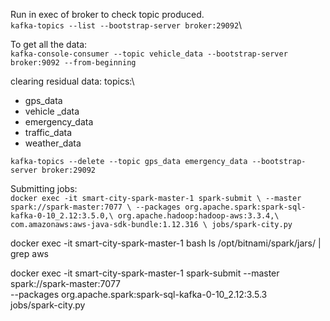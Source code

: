 Run in exec of broker to check topic produced.\
`kafka-topics --list --bootstrap-server broker:29092`\

To get all the data:\
`kafka-console-consumer --topic vehicle_data --bootstrap-server broker:9092 --from-beginning`

clearing residual data:
topics:\ 
* gps_data
* vehicle _data
* emergency_data
* traffic_data
* weather_data

`kafka-topics --delete --topic gps_data emergency_data --bootstrap-server broker:29092`

Submitting jobs:\
`docker exec -it smart-city-spark-master-1 spark-submit \
--master spark://spark-master:7077 \
--packages org.apache.spark:spark-sql-kafka-0-10_2.12:3.5.0,\
org.apache.hadoop:hadoop-aws:3.3.4,\
com.amazonaws:aws-java-sdk-bundle:1.12.316 \
jobs/spark-city.py
`










docker exec -it smart-city-spark-master-1 bash
ls /opt/bitnami/spark/jars/ | grep aws

docker exec -it smart-city-spark-master-1 spark-submit --master spark://spark-master:7077 \
  --packages org.apache.spark:spark-sql-kafka-0-10_2.12:3.5.3 \
  jobs/spark-city.py

